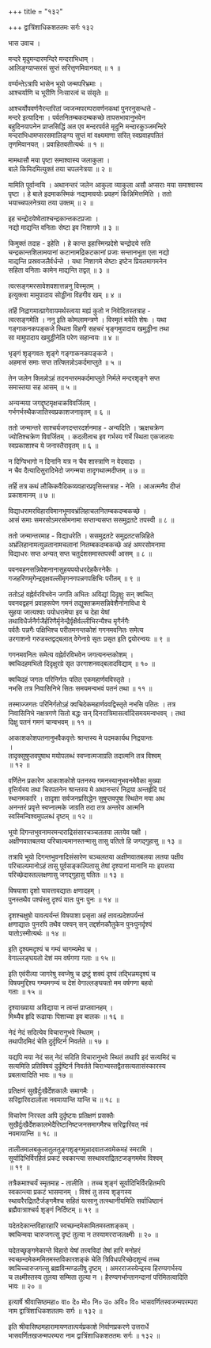 +++
title = "१३२"

+++
द्वात्रिंशाधिकशततमः सर्गः १३२  
  
भास उवाच ।  
  
मन्दरे मृदुमन्दारमन्दिरे मन्दराभिधाम् ।  
आलिङ्ग्याप्सरसं सुप्तं सरित्तृणमिवानयत् ॥ १ ॥  
  
वर्ण्यन्तेऽत्रापि भासेन भूयो जन्मपरिभ्रमाः ।  
आश्चर्याणि च भूरीणि निःसारत्वं च संसृतेः ॥   
  
आश्चर्योपवर्णनैरन्तरितां ज्वजन्मपरम्परावर्णनकथां पुनरनुसन्धत्ते -   
मन्दरे इत्यादिना । पर्वतनितम्बकदम्बकच्छे तापसभावानुभवेन   
बहुदिनयापनेन प्राप्तसिद्धिं अत एव मन्दरपर्वते मृदुनि मन्दारकुञ्जमन्दिरे   
मन्दराभिधामप्सरसमालिङ्ग्य सुप्तं मां वक्ष्यमाणा सरित् स्वप्रवाहपतितं   
तृणमिवानयत् । प्रवाहितवतीत्यर्थः ॥ १ ॥  
  
मामथासौ मया पृष्टा समाश्वास्य जलाकुला ।  
बाले किमिदमित्युक्तं तया चपलनेत्रया ॥ २ ॥  
  
मामिति पूर्वान्वयि । अथानन्तरं जलेन आकुला व्याकुला असौ अप्सराः मया समाश्वास्य   
पृष्टा । हे बाले इदमाकस्मिकं नद्यामावयोः प्रवहणं किन्निमित्तमिति । ततो   
भयाच्चपलनेत्रया तया उक्तम् ॥ २ ॥  
  
इह चन्द्रोदयेष्वेताश्चन्द्रकान्तकटप्रजाः ।  
नद्यो माद्यन्ति वनिताः सेष्टा इव निशागमे ॥ ३ ॥  
  
किमुक्तं तदाह - इहेति । हे कान्त इहास्मिन्प्रदेशे चन्द्रोदये सति   
चन्द्रकान्तशिलामयानां कटानामद्रिकटकानां प्रजाः सन्तानभूता एता नद्यो   
माद्यन्ति प्रस्रवजलैर्वर्धन्ते । यथा निशागमे सेष्टाः इष्टेन प्रियतमागमनेन   
सहिता वनिताः कामेन माद्यन्ति तद्वत् ॥ ३ ॥  
  
त्वत्सङ्गमरसावेशवशात्तन्ननु विस्मृतम् ।  
इत्युक्त्वा मामुपादाय सोड्डीना विहगीव खम् ॥ ४ ॥  
  
तर्हि निद्रागमात्प्रागेवायमर्थस्त्वया मह्यं कुतो न निवेदितस्तत्राह -   
त्वत्सङ्गमेति । ननु इति कोमलामन्त्रणे । विस्मृतं मयेति शेषः । यथा   
गङ्गाकनकपङ्कजे स्थिता विहगी सहचरं भृङ्गमुपादाय खमुड्डीना तथा   
सा मामुपादाय खमुड्डीनेति परेण सहान्वयः ॥ ४ ॥  
  
भृङ्गं शृङ्गवतः शृङ्गे गङ्गाकनकपङ्कजे ।  
अहमासं समाः सप्त तत्क्लिन्नोऽकर्दमाप्लुते ॥ ५ ॥  
  
तेन जलेन क्लिन्नोऽहं तदनन्तरमकर्दमाप्लुते निर्मले मन्दरशृङ्गे सप्त   
समास्तया सह आसम् ॥ ५ ॥  
  
अन्यन्मया जगद्दृष्टमृक्षचक्रविवर्जितम् ।  
गर्भगर्भस्थैकजातिस्वप्रकाशजनावृतम् ॥ ६ ॥  
  
ततो जन्मान्तरे साश्चर्यजगदन्तरदर्शनमाह - अन्यदिति । ऋक्षचक्रेण   
ज्योतिश्चक्रेण विवर्जितम् । कदलीत्वच इव गर्भस्य गर्भे स्थिता एकजातयः   
स्वप्रकाशाश्च ये जनास्तैरावृतम् ॥ ६ ॥  
  
न दिग्विभागो न दिनानि यत्र न चैव शास्त्राणि न वेदवादाः ।  
न चैव दैत्यादिसुरादिभेदो जगन्मया तादृगथात्मदीप्तम् ॥ ७ ॥  
  
तर्हि तत्र कथं लौकिकवैदिकव्यवहारप्रवृत्तिस्तत्राह - नेति । आअत्मनैव दीप्तं   
प्रकाशमानम् ॥ ७ ॥  
  
विद्याधरामरविहारविमानभूमावभ्रंलिहाचलनितम्बकदम्बकच्छे ।  
आसं समाः समरसोऽमरसोमनामा सप्तान्यसप्त ससमुद्रतटे तपस्वी ॥ ८ ॥  
  
ततो जन्मान्तरमाह - विद्याधरेति । ससमुद्रतटे समुद्रतटसन्निहिते   
अभ्रंलिहानामत्युन्नतानामचलानां नितम्बकदम्बकच्छे अहं अमरसोमनामा   
विद्याधरः सप्त अन्यत् सप्त चतुर्दशसमास्तपस्वी आसम् ॥ ८ ॥  
  
पवनवहनसन्निवेशनानासुहयपयोधरदेहकैरनेकैः ।  
गजहरिणमृगेन्द्रवृक्षवल्लीमृगनगपन्नगपक्षिभिः परीतम् ॥ ९ ॥  
  
ततोऽहं वह्नेर्वरविभवेन जगति अभितः अविद्यां दिदृक्षुः सन् क्वचित्   
पवनवद्वहनं प्रवाहरूपेण गमनं तद्युक्तक्रमसन्निवेशैर्नानाविधा ये   
सुहया जात्यश्वाः पयोधरामेघा इव च देहा येषां   
तथाविधैर्जनैर्गजैर्हरिणैर्मृनेन्द्रैर्वृक्षैर्वल्लीभिरन्यैश्च मृगैर्नगैः   
पर्वतैः पन्नगैः पक्षिभिश्च परीतमनन्तकोशं गगनमवनितः समेत्य   
उरगाशनो गरुडस्तद्वद्बलात् वेगेनाग्रे सृतः प्रसृत इति द्वयोरन्वयः ॥ ९ ॥  
  
गगनमवनितः समेत्य वह्नेर्वरविभवेन जगत्यनन्तकोशम् ।  
क्वचिदहमभितो दिदृक्षुरग्रे सृत उरगाशनवद्बलादविद्याम् ॥ १० ॥  
  
क्वचिदहं जगतः परिनिर्गतः पतित एकमहार्णवविस्तृते ।  
नभसि तत्र निवासिनिभे सितः समयमन्वभवं पतनं तथा ॥ ११ ॥  
  
तस्माज्जगतः परिनिर्गतोऽहं क्वचिदेकमहार्णववद्विस्तृते नभसि पतितः । तत्र   
निवासिनिभे नक्षत्रगणे सितो बद्धः सन् दिनरात्रिमासर्त्वादिसमयमन्वभवम् । तथा   
दिक्षु पतनं गमनं चान्वभवम् ॥ ११ ॥  
  
आकाशकोशपतनानुभवैकवृत्तेः श्रान्तस्य मे पदमकार्यथ निद्रयान्तः   
।  
तादृक्सुषुप्तवपुषाथ मयोपलब्धं स्वप्नात्मजाग्रति तदात्मनि तत्र विश्वम्   
॥ १२ ॥  
  
वर्णितेन प्रकारेण आकाशकोशे पतनस्य गमनस्यानुभवनमेवैका मुख्या   
वृत्तिर्यस्य तथा चिरपतनेन श्रान्तस्य मे अथानन्तरं निद्रया अन्तर्हृदि पदं   
स्थानमकारि । तादृशा सर्वजनप्रसिद्धेन सुषुप्तवपुषा स्थितेन मया अथ   
अनन्तरं प्रवृत्ते स्वप्नात्मके जाग्रति तदा तत्र अन्तरेव आत्मनि   
स्वस्मिन्विश्वमुपलब्धं दृष्टम् ॥ १२ ॥  
  
भूयो दिगन्तभुवनामरमन्दराद्रिसंसारचञ्चलतया लतयेव पक्षी ।  
अक्षीणवातबलया परिचाल्यमानस्तन्मासु तासु पतितो हि जगद्गुहासु ॥ १३ ॥  
  
तत्रापि भूयो दिगन्तभुवनादिसंसारेण चञ्चलतया अक्षीणवातबलया लतया पक्षीव   
परिचाल्यमानोऽहं तासु पूर्वसङ्कल्पितासु तेषां दृश्यानां मानानि माः इयत्तया   
परिच्छेदास्तल्लक्षणासु जगद्गुहासु पतितः ॥ १३ ॥  
  
विषयाशा दृशो यावत्तावद्यातः क्षणादहम् ।  
पुनस्तथैव पश्यंस्तु दृश्यं यातः पुनः पुनः ॥ १४ ॥  
  
दृशश्चक्षुषो यावत्पर्यन्तं विषयाशा प्रसृता अहं तावत्प्रदेशपर्यन्तं   
क्षणाद्यातः पुनरपि तथैव पश्यन् सन् तद्दर्शनकौतुकेन पुनःपुनर्दृश्यं   
यातोऽस्मीत्यर्थः ॥ १४ ॥  
  
इति दृश्यमदृश्यं च गम्यं चागम्यमेव च ।  
वेगाल्लङ्घयतो देशं मम वर्षगणा गताः ॥ १५ ॥  
  
इति एवंरीत्या जागरेषु स्वप्नेषु च द्रष्टुं शक्यं दृश्यं तद्भिन्नमदृश्यं च   
विषयमुद्दिश्य गम्यमगम्यं च देशं वेगाल्लङ्घयतो मम वर्षगणा बहवो   
गताः ॥ १५ ॥  
  
दृश्याख्याया अविद्याया न त्वन्तं प्राप्तवानहम् ।  
मिथ्यैव हृदि रूढायाः पिशाच्या इव बालकः ॥ १६ ॥  
  
नेदं नेदं सदित्येव विचारानुभवे स्थितम् ।  
तथापीदमिदं चेति दुर्दृष्टिर्न निवर्तते ॥ १७ ॥  
  
यद्यपि मया नेदं सत् नेदं सदिति विचारानुभवे स्थितं तथापि इदं सत्यमिदं च   
सत्यमिति प्रतिविषयं दुर्दृष्टिर्न निवर्तते चिराभ्यस्तद्वैतसत्यतासंस्कारस्य   
प्रबलत्वादिति भावः ॥ १७ ॥  
  
प्रतिक्षणं सुखैर्दुःखैर्देशकालैः समागमैः ।  
सरिद्वारिवदालोला नवमायान्ति यान्ति च ॥ १८ ॥  
  
विचारेण निरस्ता अपि दुर्दृष्टयः प्रतिक्षणं प्रसक्तैः   
सुखैर्दुःखैर्देशकालभेदैरिष्टानिष्टजनसमागमैश्च सरिद्वारिवत् नवं   
नवमायान्ति ॥ १८ ॥  
  
तालीतमालबकुलातुलतुङ्गशृङ्गमुन्नादवातजवमेकमहं स्मरामि ।  
सूर्यादिभिर्विरहितं प्रकटं स्वकान्त्या सस्थावराद्रितटजङ्गममेव विश्वम्   
॥ १९ ॥  
  
तत्रैकमाश्चर्यं स्मृतमाह - तालीति । तच्च शृङ्गं सूर्यादिभिर्विरहितमपि   
स्वकान्त्या प्रकटं भासमानम् । विश्वं तु तस्य शृङ्गस्य   
स्थावरैरद्रितटैर्जङ्गमैश्च सहितं यत्सानु तत्स्थानीयमिति सर्वाधिष्ठानं   
ब्रह्मैवात्राश्चर्य शृङ्गं निर्दिष्टम् ॥ १९ ॥  
  
यदेतदेकान्तविहारहारि स्वच्छन्दमेकामितमस्तशङ्कम् ।  
क्वचिन्मया चारुजगत्सु दृष्टं तुल्या न तस्यामरराजलक्ष्मीः ॥ २० ॥  
  
यदेतच्छृङ्गमेकान्ते विहारो येषां तत्त्वविदां तेषां हारि मनोहरं   
स्वच्छन्दमेकममितमस्तविकारशङ्कं चेति त्रिविधपरिच्छेदशून्यं तच्च   
क्वचिच्चारुजगत्सु ब्रह्मविन्मण्डलीषु दृष्टम् । अमरराजस्येन्द्रस्य हिरण्यगर्भस्य   
च लक्ष्मीस्तस्य तुलया सम्मिता तुल्या न । हैरण्यगर्भान्तानन्दानां परिमितत्वादिति   
भावः ॥ २० ॥  
  
इत्यार्षे श्रीवासिष्ठमहा० वा० दे० मो० नि० उ० अवि० वि० भासवर्णितस्वजन्मपरम्परा   
नाम द्वात्रिंशाधिकशततमः सर्गः ॥ १३२ ॥  
  
इति श्रीवासिष्ठमहारामायणतात्पर्यप्रकाशे निर्वाणप्रकरणे उत्तरार्धे   
भासवर्णितखजन्मपरम्परा नाम द्वात्रिंशाधिकशततमः सर्गः ॥ १३२ ॥  
  